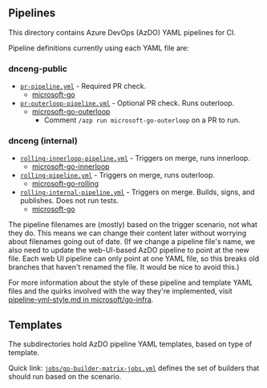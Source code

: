 ## Pipelines

This directory contains Azure DevOps (AzDO) YAML pipelines for CI.

Pipeline definitions currently using each YAML file are:

### dnceng-public

* [`pr-pipeline.yml`](pr-pipeline.yml) - Required PR check.
  * [microsoft-go](https://dev.azure.com/dnceng/public/_build?definitionId=1099)
* [`pr-outerloop-pipeline.yml`](pr-outerloop-pipeline.yml) - Optional PR check. Runs outerloop.
  * [microsoft-go-outerloop](https://dev.azure.com/dnceng/public/_build/index?definitionId=1100)
    * Comment `/azp run microsoft-go-outerloop` on a PR to run.

### dnceng (internal)

* [`rolling-innerloop-pipeline.yml`](rolling-innerloop-pipeline.yml) - Triggers on merge, runs innerloop.
  * [microsoft-go-innerloop](https://dev.azure.com/dnceng/internal/_build?definitionId=1342)
* [`rolling-pipeline.yml`](rolling-pipeline.yml) - Triggers on merge, runs outerloop.
  * [microsoft-go-rolling](https://dev.azure.com/dnceng/internal/_build?definitionId=987)
* [`rolling-internal-pipeline.yml`](rolling-internal-pipeline.yml) - Triggers on merge. Builds, signs, and publishes. Does not run tests.
  * [microsoft-go](https://dev.azure.com/dnceng/internal/_build?definitionId=958)

The pipeline filenames are (mostly) based on the trigger scenario, not what they
do. This means we can change their content later without worrying about
filenames going out of date. (If we change a pipeline file's name, we also need
to update the web-UI-based AzDO pipeline to point at the new file. Each web UI
pipeline can only point at one YAML file, so this breaks old branches that
haven't renamed the file. It would be nice to avoid this.)

For more information about the style of these pipeline and template YAML files
and the quirks involved with the way they're implemented, visit
[pipeline-yml-style.md in microsoft/go-infra](https://github.com/microsoft/go-infra/blob/main/docs/pipeline-yml-style.md).

## Templates

The subdirectories hold AzDO pipeline YAML templates, based on type of template.

Quick link: [`jobs/go-builder-matrix-jobs.yml`](jobs/go-builder-matrix-jobs.yml)
defines the set of builders that should run based on the scenario.
